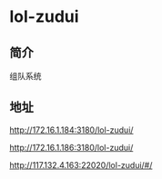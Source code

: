 # lol-zudui


## 简介
组队系统

## 地址
http://172.16.1.184:3180/lol-zudui/

http://172.16.1.186:3180/lol-zudui/

http://117.132.4.163:22020/lol-zudui/#/
